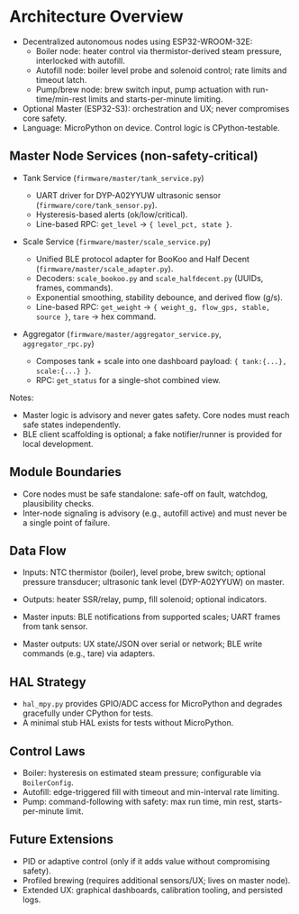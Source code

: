 # Architecture Overview

- Decentralized autonomous nodes using ESP32-WROOM-32E:
  - Boiler node: heater control via thermistor-derived steam pressure, interlocked with autofill.
  - Autofill node: boiler level probe and solenoid control; rate limits and timeout latch.
  - Pump/brew node: brew switch input, pump actuation with run-time/min-rest limits and starts-per-minute limiting.
- Optional Master (ESP32-S3): orchestration and UX; never compromises core safety.
- Language: MicroPython on device. Control logic is CPython-testable.

## Master Node Services (non-safety-critical)

- Tank Service (`firmware/master/tank_service.py`)
  - UART driver for DYP-A02YYUW ultrasonic sensor (`firmware/core/tank_sensor.py`).
  - Hysteresis-based alerts (ok/low/critical).
  - Line-based RPC: `get_level` -> `{ level_pct, state }`.

- Scale Service (`firmware/master/scale_service.py`)
  - Unified BLE protocol adapter for BooKoo and Half Decent (`firmware/master/scale_adapter.py`).
  - Decoders: `scale_bookoo.py` and `scale_halfdecent.py` (UUIDs, frames, commands).
  - Exponential smoothing, stability debounce, and derived flow (g/s).
  - Line-based RPC: `get_weight` -> `{ weight_g, flow_gps, stable, source }`, `tare` -> hex command.

- Aggregator (`firmware/master/aggregator_service.py`, `aggregator_rpc.py`)
  - Composes tank + scale into one dashboard payload: `{ tank:{...}, scale:{...} }`.
  - RPC: `get_status` for a single-shot combined view.

Notes:

- Master logic is advisory and never gates safety. Core nodes must reach safe states independently.
- BLE client scaffolding is optional; a fake notifier/runner is provided for local development.

## Module Boundaries

- Core nodes must be safe standalone: safe-off on fault, watchdog, plausibility checks.
- Inter-node signaling is advisory (e.g., autofill active) and must never be a single point of failure.

## Data Flow

- Inputs: NTC thermistor (boiler), level probe, brew switch; optional pressure transducer; ultrasonic tank level (DYP-A02YYUW) on master.
- Outputs: heater SSR/relay, pump, fill solenoid; optional indicators.

- Master inputs: BLE notifications from supported scales; UART frames from tank sensor.
- Master outputs: UX state/JSON over serial or network; BLE write commands (e.g., tare) via adapters.

## HAL Strategy

- `hal_mpy.py` provides GPIO/ADC access for MicroPython and degrades gracefully under CPython for tests.
- A minimal stub HAL exists for tests without MicroPython.

## Control Laws

- Boiler: hysteresis on estimated steam pressure; configurable via `BoilerConfig`.
- Autofill: edge-triggered fill with timeout and min-interval rate limiting.
- Pump: command-following with safety: max run time, min rest, starts-per-minute limit.

## Future Extensions

- PID or adaptive control (only if it adds value without compromising safety).
- Profiled brewing (requires additional sensors/UX; lives on master node).
- Extended UX: graphical dashboards, calibration tooling, and persisted logs.


